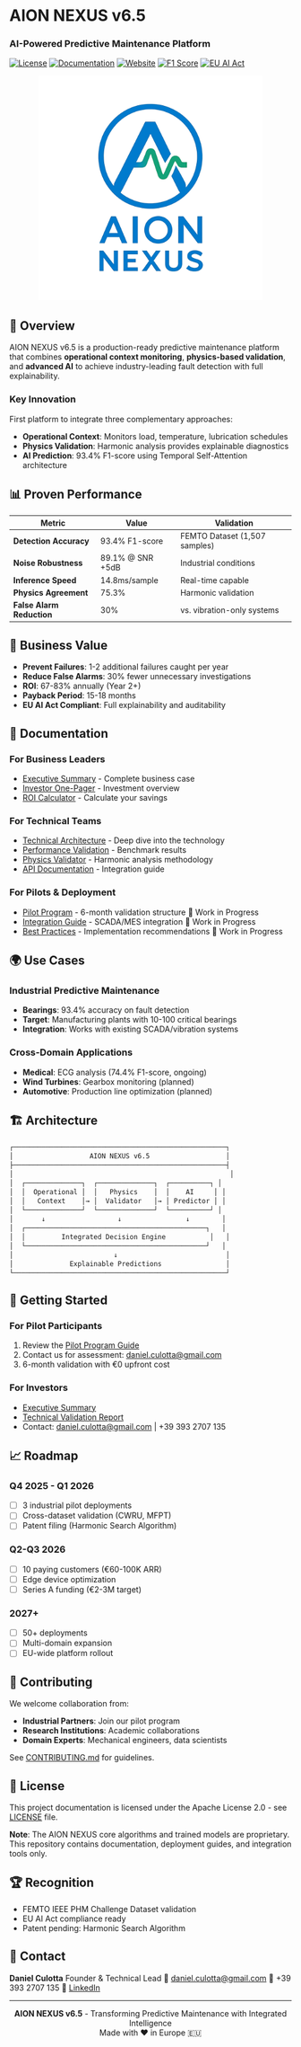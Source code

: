 # AION NEXUS v6.5
### AI-Powered Predictive Maintenance Platform

[![License](https://img.shields.io/badge/License-Apache%202.0-blue.svg)](LICENSE)
[![Documentation](https://img.shields.io/badge/docs-available-brightgreen.svg)](docs/)
[![Website](https://img.shields.io/badge/website-live-success.svg)](https://aion-nexus.github.io)
[![F1 Score](https://img.shields.io/badge/F1%20Score-93.4%25-orange.svg)](docs/technical/performance.md)
[![EU AI Act](https://img.shields.io/badge/EU%20AI%20Act-Compliant-green.svg)](docs/compliance/)

<p align="center">
  <img src="assets/logo/aion-logo.png" alt="AION NEXUS Logo" width="400">
</p>

## 🚀 Overview

AION NEXUS v6.5 is a production-ready predictive maintenance platform that combines **operational context monitoring**, **physics-based validation**, and **advanced AI** to achieve industry-leading fault detection with full explainability.

### Key Innovation
First platform to integrate three complementary approaches:
- **Operational Context**: Monitors load, temperature, lubrication schedules
- **Physics Validation**: Harmonic analysis provides explainable diagnostics
- **AI Prediction**: 93.4% F1-score using Temporal Self-Attention architecture

## 📊 Proven Performance

| Metric | Value | Validation |
|--------|-------|------------|
| **Detection Accuracy** | 93.4% F1-score | FEMTO Dataset (1,507 samples) |
| **Noise Robustness** | 89.1% @ SNR +5dB | Industrial conditions |
| **Inference Speed** | 14.8ms/sample | Real-time capable |
| **Physics Agreement** | 75.3% | Harmonic validation |
| **False Alarm Reduction** | 30% | vs. vibration-only systems |

## 🎯 Business Value

- **Prevent Failures**: 1-2 additional failures caught per year
- **Reduce False Alarms**: 30% fewer unnecessary investigations
- **ROI**: 67-83% annually (Year 2+)
- **Payback Period**: 15-18 months
- **EU AI Act Compliant**: Full explainability and auditability

## 📖 Documentation

### For Business Leaders
- [Executive Summary](docs/business/Executive_Summary.md) - Complete business case
- [Investor One-Pager](docs/business/INVESTOR_ONE_PAGER.md) - Investment overview
- [ROI Calculator](docs/business/roi_calculator.md) - Calculate your savings

### For Technical Teams
- [Technical Architecture](docs/technical/ANALISI_TECNICA_COMPLETA.md) - Deep dive into the technology
- [Performance Validation](docs/technical/performance_validation.md) - Benchmark results
- [Physics Validator](docs/technical/physics_validator.md) - Harmonic analysis methodology
- [API Documentation](docs/api/) - Integration guide

### For Pilots & Deployment
- [Pilot Program](docs/deployment/pilot_program.md) - 6-month validation structure 🚧 Work in Progress
- [Integration Guide](docs/deployment/integration_guide.md) - SCADA/MES integration 🚧 Work in Progress
- [Best Practices](docs/deployment/best_practices.md) - Implementation recommendations 🚧 Work in Progress

## 🌍 Use Cases

### Industrial Predictive Maintenance
- **Bearings**: 93.4% accuracy on fault detection
- **Target**: Manufacturing plants with 10-100 critical bearings
- **Integration**: Works with existing SCADA/vibration systems

### Cross-Domain Applications
- **Medical**: ECG analysis (74.4% F1-score, ongoing)
- **Wind Turbines**: Gearbox monitoring (planned)
- **Automotive**: Production line optimization (planned)

## 🏗️ Architecture

```
┌─────────────────────────────────────────────────────┐
│                   AION NEXUS v6.5                   │
├─────────────────────────────────────────────────────┤
│                                                      │
│  ┌──────────────┐  ┌──────────────┐  ┌──────────┐ │
│  │  Operational │  │   Physics    │  │    AI     │ │
│  │   Context    │→ │  Validator   │→ │ Predictor │ │
│  └──────────────┘  └──────────────┘  └──────────┘ │
│       ↓                  ↓                ↓        │
│  ┌─────────────────────────────────────────────┐   │
│  │         Integrated Decision Engine           │   │
│  └─────────────────────────────────────────────┘   │
│                         ↓                           │
│              Explainable Predictions                │
└─────────────────────────────────────────────────────┘
```

## 🚦 Getting Started

### For Pilot Participants
1. Review the [Pilot Program Guide](docs/deployment/pilot_program.md)
2. Contact us for assessment: daniel.culotta@gmail.com
3. 6-month validation with €0 upfront cost

### For Investors
- [Executive Summary](docs/business/Executive_Summary.md)
- [Technical Validation Report](docs/technical/validation_report.pdf)
- Contact: daniel.culotta@gmail.com | +39 393 2707 135

## 📈 Roadmap

### Q4 2025 - Q1 2026
- [ ] 3 industrial pilot deployments
- [ ] Cross-dataset validation (CWRU, MFPT)
- [ ] Patent filing (Harmonic Search Algorithm)

### Q2-Q3 2026
- [ ] 10 paying customers (€60-100K ARR)
- [ ] Edge device optimization
- [ ] Series A funding (€2-3M target)

### 2027+
- [ ] 50+ deployments
- [ ] Multi-domain expansion
- [ ] EU-wide platform rollout

## 🤝 Contributing

We welcome collaboration from:
- **Industrial Partners**: Join our pilot program
- **Research Institutions**: Academic collaborations
- **Domain Experts**: Mechanical engineers, data scientists

See [CONTRIBUTING.md](CONTRIBUTING.md) for guidelines.

## 📄 License

This project documentation is licensed under the Apache License 2.0 - see [LICENSE](LICENSE) file.

**Note**: The AION NEXUS core algorithms and trained models are proprietary. This repository contains documentation, deployment guides, and integration tools only.

## 🏆 Recognition

- FEMTO IEEE PHM Challenge Dataset validation
- EU AI Act compliance ready
- Patent pending: Harmonic Search Algorithm

## 📧 Contact

**Daniel Culotta**
Founder & Technical Lead
📧 daniel.culotta@gmail.com
📱 +39 393 2707 135
🔗 [LinkedIn](https://linkedin.com/in/danielculotta)

---

<p align="center">
  <strong>AION NEXUS v6.5</strong> - Transforming Predictive Maintenance with Integrated Intelligence
  <br>
  Made with ❤️ in Europe 🇪🇺
</p>